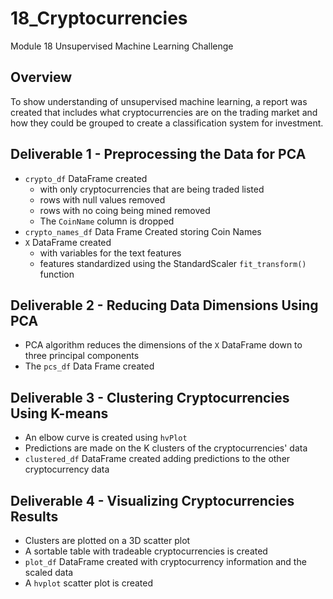 # 18_Cryptocurrencies
Module 18 Unsupervised Machine Learning Challenge


## Overview
To show understanding of unsupervised machine learning, a report was created that includes what cryptocurrencies are on the trading market and how they could be grouped to create a classification system for investment.

## Deliverable 1 - Preprocessing the Data for PCA
- `crypto_df` DataFrame created 
  - with only cryptocurrencies that are being traded listed
  - rows with null values removed
  - rows with no coing being mined removed
  - The `CoinName` column is dropped
- `crypto_names_df` Data Frame Created storing Coin Names
-  `X` DataFrame created 
    - with variables for the text features
    - features standardized using the StandardScaler `fit_transform()` function

## Deliverable 2 - Reducing Data Dimensions Using PCA
- PCA algorithm reduces the dimensions of the `X` DataFrame down to three principal components
- The `pcs_df` Data Frame created

## Deliverable 3 - Clustering Cryptocurrencies Using K-means
- An elbow curve is created using `hvPlot`
- Predictions are made on the K clusters of the cryptocurrencies' data
- `clustered_df` DataFrame created adding predictions to the other cryptocurrency data

## Deliverable 4 - Visualizing Cryptocurrencies Results
- Clusters are plotted on a 3D scatter plot
- A sortable table with tradeable cryptocurrencies is created
- `plot_df` DataFrame created with cryptocurrency information and the scaled data
- A `hvplot` scatter plot is created

